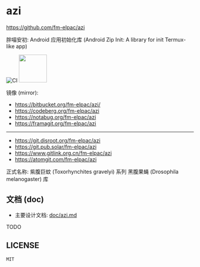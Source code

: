 # azi

<https://github.com/fm-elpac/azi>

胖喵安初: Android 应用初始化库 (Android Zip Init: A library for init Termux-like
app)

![CI](https://github.com/fm-elpac/azi/actions/workflows/ci.yml/badge.svg)
<img src="https://fdroid.gitlab.io/artwork/badge/get-it-on.png" height="75" />

镜像 (mirror):

- <https://bitbucket.org/fm-elpac/azi/>
- <https://codeberg.org/fm-elpac/azi>
- <https://notabug.org/fm-elpac/azi>
- <https://framagit.org/fm-elpac/azi>

---

- <https://git.disroot.org/fm-elpac/azi>
- <https://git.pub.solar/fm-elpac/azi>
- <https://www.gitlink.org.cn/fm-elpac/azi>
- <https://atomgit.com/fm-elpac/azi>

正式名称: 紫腹巨蚊 (Toxorhynchites gravelyi) 系列 黑腹果蝇 (Drosophila
melanogaster) 库

## 文档 (doc)

- 主要设计文档: [doc/azi.md](doc/azi.md)

TODO

## LICENSE

`MIT`
